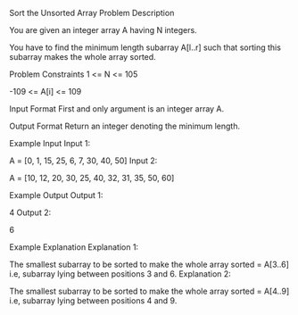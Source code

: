 Sort the Unsorted Array
Problem Description

You are given an integer array A having N integers.

You have to find the minimum length subarray A[l..r] such that sorting this subarray makes the whole array sorted.



Problem Constraints
1 <= N <= 105

-109 <= A[i] <= 109



Input Format
First and only argument is an integer array A.



Output Format
Return an integer denoting the minimum length.



Example Input
Input 1:

 A = [0, 1, 15, 25, 6, 7, 30, 40, 50] 
Input 2:

 A = [10, 12, 20, 30, 25, 40, 32, 31, 35, 50, 60] 


Example Output
Output 1:

 4 
Output 2:

 6 


Example Explanation
Explanation 1:

 The smallest subarray to be sorted to make the whole array sorted =  A[3..6] i.e, subarray lying between positions 3 and 6. 
Explanation 2:

 The smallest subarray to be sorted to make the whole array sorted =  A[4..9] i.e, subarray lying between positions 4 and 9. 